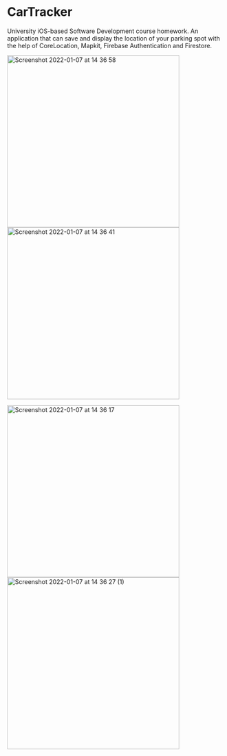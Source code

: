 # CarTracker
University  iOS-based Software Development course homework. An application that can save and display the location of your parking spot with the help of CoreLocation, Mapkit, Firebase Authentication and Firestore.
<p float="left">
<img width="400" alt="Screenshot 2022-01-07 at 14 36 58" src="https://user-images.githubusercontent.com/63722535/148552047-022f9783-d731-4e19-b7d2-2a800e133776.png">
<img width="400" alt="Screenshot 2022-01-07 at 14 36 41" src="https://user-images.githubusercontent.com/63722535/148552049-13e8a2d7-f346-402c-922e-c2676cb50265.png">
</p>
<p float="left">
<img width="400" alt="Screenshot 2022-01-07 at 14 36 17" src="https://user-images.githubusercontent.com/63722535/148552056-dc575f43-ac88-46a4-b64a-d26fc7bcae23.png">
<img width="400" alt="Screenshot 2022-01-07 at 14 36 27 (1)" src="https://user-images.githubusercontent.com/63722535/148552238-0d4cd349-61b7-4fc5-b753-7a603235ed9b.png">
</p>
